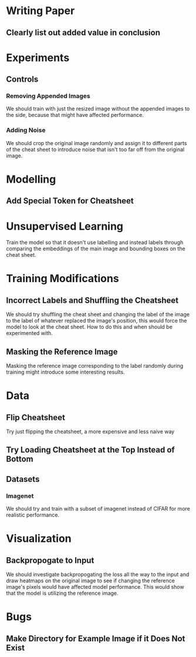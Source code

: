 # Writing Paper

## Clearly list out added value in conclusion

# Experiments

## Controls

### Removing Appended Images

We should train with just the resized image without the appended images to the side, because that might have affected performance.

### Adding Noise

We should crop the original image randomly and assign it to different parts of the cheat sheet to introduce noise that isn't too far off from the original image.

# Modelling

## Add Special Token for Cheatsheet

# Unsupervised Learning

Train the model so that it doesn't use labelling and instead labels through comparing the embeddings of the main image and bounding boxes on the cheat sheet.

# Training Modifications

## Incorrect Labels and Shuffling the Cheatsheet

We should try shuffling the cheat sheet and changing the label of the image to the label of whatever replaced the image's position, this would force the model to look at the cheat sheet. How to do this and when should be experimented with.

## Masking the Reference Image

Masking the reference image corresponding to the label randomly during training might introduce some interesting results.

# Data

## Flip Cheatsheet

Try just flipping the cheatsheet, a more expensive and less naive way 

## Try Loading Cheatsheet at the Top Instead of Bottom

## Datasets

### Imagenet

We should try and train with a subset of imagenet instead of CIFAR for more realistic performance.

# Visualization

## Backpropogate to Input

We should investigate backpropogating the loss all the way to the input and draw heatmaps on the original image to see if changing the reference image's pixels would have affected model performance. This would show that the model is utilizing the reference image.

# Bugs

## Make Directory for Example Image if it Does Not Exist
